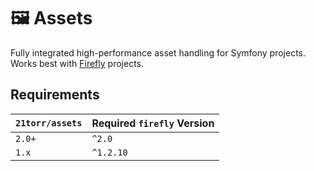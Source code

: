 🖼️ Assets
=========

Fully integrated high-performance asset handling for Symfony projects. Works best with [Firefly] projects.


Requirements
------------

| `21torr/assets` | Required `firefly` Version |
| --------------- | -------------------------- |
| `2.0+`          | `^2.0`                     |
| `1.x`           | `^1.2.10`                  |


[Firefly]: https://github.com/21TORR/firefly
